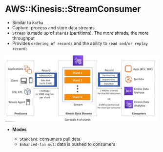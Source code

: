 # AWS::Kinesis::StreamConsumer

- Similar to `Kafka`
- Capture, process and store data streams
- `Stream` is made up of `shards` (partitions). The more shrads, the more throughput
- Provides `ordering of records` and the ability to `read and/or replay records`

![Data Streams](.images/kinesis-data-streams.png)

- **Modes**

  - `Standard`: consumers pull data
  - `Enhanced-fan out`: data is pushed to consumers
